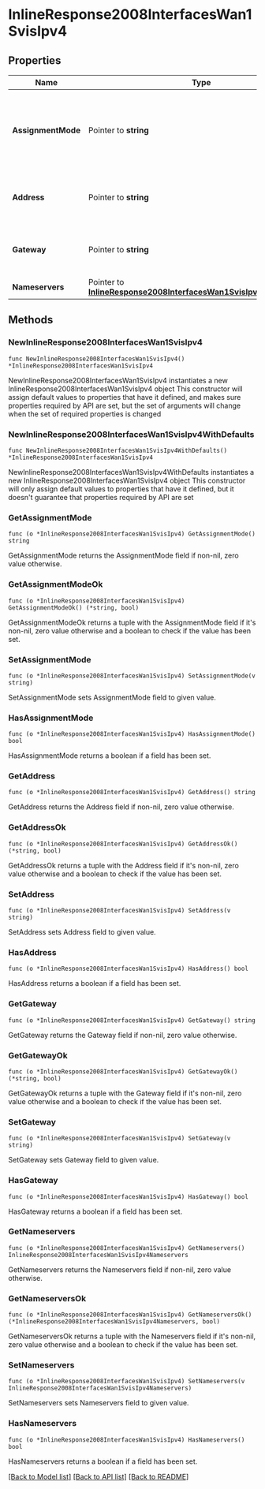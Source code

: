 # InlineResponse2008InterfacesWan1SvisIpv4

## Properties

Name | Type | Description | Notes
------------ | ------------- | ------------- | -------------
**AssignmentMode** | Pointer to **string** | The assignment mode for this SVI. Applies only when PPPoE is disabled. | [optional] 
**Address** | Pointer to **string** | IP address and subnet mask when in static mode. | [optional] 
**Gateway** | Pointer to **string** | Gateway IP address when in static mode. | [optional] 
**Nameservers** | Pointer to [**InlineResponse2008InterfacesWan1SvisIpv4Nameservers**](InlineResponse2008InterfacesWan1SvisIpv4Nameservers.md) |  | [optional] 

## Methods

### NewInlineResponse2008InterfacesWan1SvisIpv4

`func NewInlineResponse2008InterfacesWan1SvisIpv4() *InlineResponse2008InterfacesWan1SvisIpv4`

NewInlineResponse2008InterfacesWan1SvisIpv4 instantiates a new InlineResponse2008InterfacesWan1SvisIpv4 object
This constructor will assign default values to properties that have it defined,
and makes sure properties required by API are set, but the set of arguments
will change when the set of required properties is changed

### NewInlineResponse2008InterfacesWan1SvisIpv4WithDefaults

`func NewInlineResponse2008InterfacesWan1SvisIpv4WithDefaults() *InlineResponse2008InterfacesWan1SvisIpv4`

NewInlineResponse2008InterfacesWan1SvisIpv4WithDefaults instantiates a new InlineResponse2008InterfacesWan1SvisIpv4 object
This constructor will only assign default values to properties that have it defined,
but it doesn't guarantee that properties required by API are set

### GetAssignmentMode

`func (o *InlineResponse2008InterfacesWan1SvisIpv4) GetAssignmentMode() string`

GetAssignmentMode returns the AssignmentMode field if non-nil, zero value otherwise.

### GetAssignmentModeOk

`func (o *InlineResponse2008InterfacesWan1SvisIpv4) GetAssignmentModeOk() (*string, bool)`

GetAssignmentModeOk returns a tuple with the AssignmentMode field if it's non-nil, zero value otherwise
and a boolean to check if the value has been set.

### SetAssignmentMode

`func (o *InlineResponse2008InterfacesWan1SvisIpv4) SetAssignmentMode(v string)`

SetAssignmentMode sets AssignmentMode field to given value.

### HasAssignmentMode

`func (o *InlineResponse2008InterfacesWan1SvisIpv4) HasAssignmentMode() bool`

HasAssignmentMode returns a boolean if a field has been set.

### GetAddress

`func (o *InlineResponse2008InterfacesWan1SvisIpv4) GetAddress() string`

GetAddress returns the Address field if non-nil, zero value otherwise.

### GetAddressOk

`func (o *InlineResponse2008InterfacesWan1SvisIpv4) GetAddressOk() (*string, bool)`

GetAddressOk returns a tuple with the Address field if it's non-nil, zero value otherwise
and a boolean to check if the value has been set.

### SetAddress

`func (o *InlineResponse2008InterfacesWan1SvisIpv4) SetAddress(v string)`

SetAddress sets Address field to given value.

### HasAddress

`func (o *InlineResponse2008InterfacesWan1SvisIpv4) HasAddress() bool`

HasAddress returns a boolean if a field has been set.

### GetGateway

`func (o *InlineResponse2008InterfacesWan1SvisIpv4) GetGateway() string`

GetGateway returns the Gateway field if non-nil, zero value otherwise.

### GetGatewayOk

`func (o *InlineResponse2008InterfacesWan1SvisIpv4) GetGatewayOk() (*string, bool)`

GetGatewayOk returns a tuple with the Gateway field if it's non-nil, zero value otherwise
and a boolean to check if the value has been set.

### SetGateway

`func (o *InlineResponse2008InterfacesWan1SvisIpv4) SetGateway(v string)`

SetGateway sets Gateway field to given value.

### HasGateway

`func (o *InlineResponse2008InterfacesWan1SvisIpv4) HasGateway() bool`

HasGateway returns a boolean if a field has been set.

### GetNameservers

`func (o *InlineResponse2008InterfacesWan1SvisIpv4) GetNameservers() InlineResponse2008InterfacesWan1SvisIpv4Nameservers`

GetNameservers returns the Nameservers field if non-nil, zero value otherwise.

### GetNameserversOk

`func (o *InlineResponse2008InterfacesWan1SvisIpv4) GetNameserversOk() (*InlineResponse2008InterfacesWan1SvisIpv4Nameservers, bool)`

GetNameserversOk returns a tuple with the Nameservers field if it's non-nil, zero value otherwise
and a boolean to check if the value has been set.

### SetNameservers

`func (o *InlineResponse2008InterfacesWan1SvisIpv4) SetNameservers(v InlineResponse2008InterfacesWan1SvisIpv4Nameservers)`

SetNameservers sets Nameservers field to given value.

### HasNameservers

`func (o *InlineResponse2008InterfacesWan1SvisIpv4) HasNameservers() bool`

HasNameservers returns a boolean if a field has been set.


[[Back to Model list]](../README.md#documentation-for-models) [[Back to API list]](../README.md#documentation-for-api-endpoints) [[Back to README]](../README.md)


